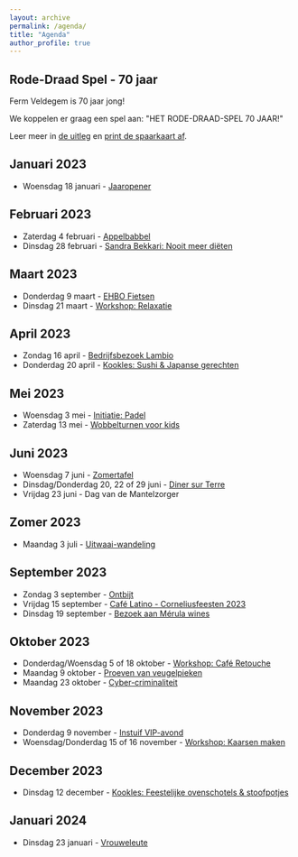 ```yaml
---
layout: archive
permalink: /agenda/
title: "Agenda"
author_profile: true
---
```


## Rode-Draad Spel - 70 jaar

Ferm Veldegem is 70 jaar jong!

We koppelen er graag een spel aan: "HET RODE-DRAAD-SPEL 70 JAAR!"

Leer meer in [de uitleg](/assets/media/agenda/Rode-draad-spel-info.pdf) en [print de spaarkaart af](/assets/media/agenda/Rode-draad-spel-spaarkaart.pdf).

## Januari 2023

- Woensdag 18 januari - [Jaaropener](/assets/media/agenda/2023-01-jaaropener.pdf)

## Februari 2023

- Zaterdag 4 februari - [Appelbabbel](/assets/media/agenda/2023-02-appelbabbel.pdf)
- Dinsdag 28 februari - [Sandra Bekkari: Nooit meer diëten](/assets/media/agenda/2023-02-sandra-bekkari.jpg)

## Maart 2023

- Donderdag 9 maart - [EHBO Fietsen](/assets/media/agenda/2023-03-09-fietsen.pdf)
- Dinsdag 21 maart - [Workshop: Relaxatie](/assets/media/agenda/2023-03-21-relax.pdf)

## April 2023

- Zondag 16 april - [Bedrijfsbezoek Lambio](/assets/media/agenda/2023-04-bedrijfsbezoek.pdf)
- Donderdag 20 april - [Kookles: Sushi & Japanse gerechten](/assets/media/agenda/2023-04-sushi.jpg)

## Mei 2023

- Woensdag 3 mei - [Initiatie: Padel](/assets/media/agenda/2023-05-padel.jpg)
- Zaterdag 13 mei - [Wobbelturnen voor kids](/assets/media/agenda/2023-05-13-wobbel.pdf)

## Juni 2023

- Woensdag 7 juni - [Zomertafel](/assets/media/agenda/2023-06-zomertafel.pdf)
- Dinsdag/Donderdag 20, 22 of 29 juni - [Diner sur Terre](/assets/media/agenda/2023-06-diner.pdf)
- Vrijdag 23 juni - Dag van de Mantelzorger

## Zomer 2023

- Maandag 3 juli - [Uitwaai-wandeling](/assets/media/agenda/2023-07-03-uitzwaai.jpg)

## September 2023

- Zondag 3 september - [Ontbijt](/assets/media/agenda/2023-03-ontbijt.pdf)
- Vrijdag 15 september - [Café Latino - Corneliusfeesten 2023](/assets/media/agenda/2023-09-15-cornelius.pdf)
- Dinsdag 19 september - [Bezoek aan Mérula wines](/assets/media/agenda/2023-09-19-merula.pdf)

## Oktober 2023

- Donderdag/Woensdag 5 of 18 oktober - [Workshop: Café Retouche](/assets/media/agenda/2023-10-retouche.pdf)
- Maandag 9 oktober - [Proeven van veugelpieken](/assets/media/agenda/2023-10-09-pieken.pdf)
- Maandag 23 oktober - [Cyber-criminaliteit](/assets/media/agenda/2023-10-cyber.pdf)

## November 2023

- Donderdag 9 november - [Instuif VIP-avond](/assets/media/agenda/2023-11-vip.pdf)
- Woensdag/Donderdag 15 of 16 november - [Workshop: Kaarsen maken](/assets/media/agenda/2023-11-kaarsen.jpg)

## December 2023

- Dinsdag 12 december - [Kookles: Feestelijke ovenschotels & stoofpotjes](/assets/media/agenda/2023-12-14-stoofpotje.pdf)

## Januari 2024

- Dinsdag 23 januari - [Vrouweleute](/assets/media/agenda/2024-01-23-vrouweleute.pdf)